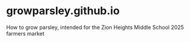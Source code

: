 # growparsley.github.io
How to grow parsley, intended for the Zion Heights Middle School 2025 farmers market
